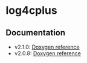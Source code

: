 # log4cplus

## Documentation

* v2.1.0: [Doxygen reference](./docs/log4cplus-2.1.0/doxygen/index.html)
* v2.0.8: [Doxygen reference](./docs/log4cplus-2.0.8/doxygen/index.html)